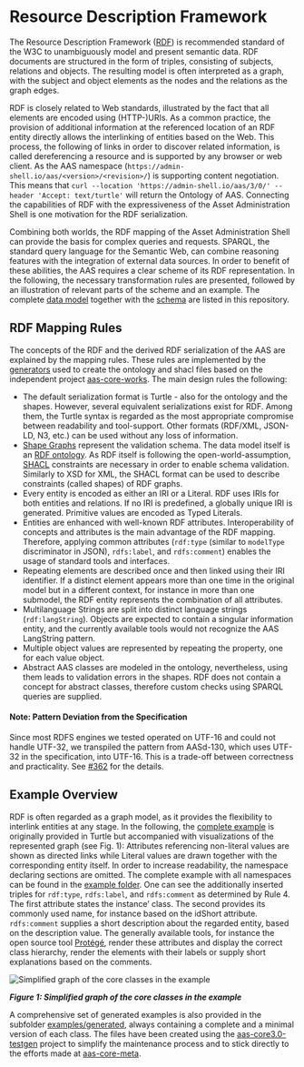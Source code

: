 # Resource Description Framework

The Resource Description Framework ([RDF](https://www.w3.org/TR/rdf11-primer/)) is recommended standard of the W3C to unambiguously model and present semantic data. RDF documents are structured in the form of triples, consisting of subjects, relations and objects. The resulting model is often interpreted as a graph, with the subject and object elements as the nodes and the relations as the graph edges.

RDF is closely related to Web standards, illustrated by the fact that all elements are encoded using (HTTP-)URIs. As a common practice, the provision of additional information at the referenced location of an RDF entity directly allows the interlinking of entities based on the Web. This process, the following of links in order to discover related information, is called dereferencing a resource and is supported by any browser or web client. As the AAS namespace (`https://admin-shell.io/aas/<version>/<revision>/`) is supporting content negotiation. This means that `curl --location 'https://admin-shell.io/aas/3/0/' --header 'Accept: text/turtle'` will return the Ontology of AAS. Connecting the capabilities of RDF with the expressiveness of the Asset Administration Shell is one motivation for the RDF serialization.

Combining both worlds, the RDF mapping of the Asset Administration Shell can provide the basis for complex queries and requests. SPARQL, the standard query language for the Semantic Web, can combine reasoning features with the integration of external data sources. In order to benefit of these abilities, the AAS requires a clear scheme of its RDF representation. In the following, the necessary transformation rules are presented, followed by an illustration of relevant parts of the scheme and an example. The complete [data model](rdf-ontology.ttl) together with the [schema](shacl-schema.ttl) are listed in this repository.

## RDF Mapping Rules

The concepts of the RDF and the derived RDF serialization of the AAS are explained by the mapping rules. These rules are implemented by the [generators](https://github.com/aas-core-works/aas-core-codegen) used to create the ontology and shacl files based on the independent project [aas-core-works](https://github.com/aas-core-works/). The main design rules the following:

- The default serialization format is Turtle - also for the ontology and the shapes. However, several equivalent serializations exist for RDF. Among them, the Turtle syntax is regarded as the most appropriate compromise between readability and tool-support. Other formats (RDF/XML, JSON-LD, N3, etc.) can be used without any loss of information.
- [Shape Graphs](./shacl-schema.ttl) represent the validation schema. The data model itself is an [RDF ontology](./rdf-ontology.ttl). As RDF itself is following the open-world-assumption, [SHACL](https://www.w3.org/TR/shacl/) constraints are necessary in order to enable schema validation. Similarly to XSD for XML, the SHACL format can be used to describe constraints (called shapes) of RDF graphs.
- Every entity is encoded as either an IRI or a Literal. RDF uses IRIs for both entities and relations. If no IRI is predefined, a globally unique IRI is generated. Primitive values are encoded as Typed Literals.
- Entities are enhanced with well-known RDF attributes. Interoperability of concepts and attributes is the main advantage of the RDF mapping. Therefore, applying common attributes (`rdf:type` (similar to `modelType` discriminator in JSON), `rdfs:label`, and `rdfs:comment`) enables the usage of standard tools and interfaces.
- Repeating elements are described once and then linked using their IRI identifier. If a distinct element appears more than one time in the original model but in a different context, for instance in more than one submodel, the RDF entity represents the combination of all attributes.
- Multilanguage Strings are split into distinct language strings (`rdf:langString`). Objects are expected to contain a singular information entity, and the currently available tools would not recognize the AAS LangString pattern.
- Multiple object values are represented by repeating the property, one for each value object.
- Abstract AAS classes are modeled in the ontology, nevertheless, using them leads to validation errors in the shapes. RDF does not contain a concept for abstract classes, therefore custom checks using SPARQL queries are supplied.

#### Note: Pattern Deviation from the Specification
Since most RDFS engines we tested operated on UTF-16 and could not handle UTF-32, we transpiled the pattern from AASd-130, which uses UTF-32 in the specification, into UTF-16. This is a trade-off between correctness and practicality. See [#362](https://github.com/admin-shell-io/aas-specs/issues/362) for the details.

## Example Overview

RDF is often regarded as a graph model, as it provides the flexibility to interlink entities at any stage. In the following, the [complete example](./examples/Complete_Example.ttl) is originally provided in Turtle but accompanied with visualizations of the represented graph (see Fig. 1): Attributes referencing non-literal values are shown as directed links while Literal values are drawn together with the corresponding entity itself. In order to increase readability, the namespace declaring sections are omitted. The complete example with all namespaces can be found in the [example folder](examples). One can see the additionally inserted triples for `rdf:type`, `rdfs:label`, and `rdfs:comment` as determined by Rule 4. The first attribute states the instance’ class. The second provides its commonly used name, for instance based on the idShort attribute. `rdfs:comment` supplies a short description about the regarded entity, based on the description value. The generally available tools, for instance the open source tool [Protégé](https://protege.stanford.edu), render these attributes and display the correct class hierarchy, render the elements with their labels or supply short explanations based on the comments.

![Simplified graph of the core classes in the example](../rdf/media/aas-rdf-graph.png)

___Figure 1: Simplified graph of the core classes in the example___

A comprehensive set of generated examples is also provided in the subfolder [examples/generated](./examples/generated), always containing a complete and a minimal version of each class. The files have been created using the [aas-core3.0-testgen](https://github.com/aas-core-works/aas-core3.0-testgen) project to simplify the maintenance process and to stick directly to the efforts made at [aas-core-meta](https://github.com/aas-core-works/aas-core-meta).
